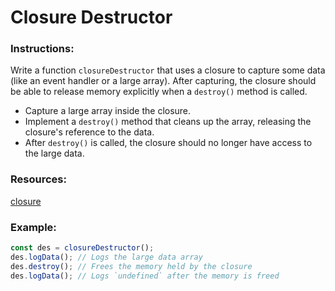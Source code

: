 # Closure Destructor

### Instructions:

Write a function `closureDestructor` that uses a closure to capture some data (like an event handler or a large array). After capturing, the closure should be able to release memory explicitly when a `destroy()` method is called.

- Capture a large array inside the closure.
- Implement a `destroy()` method that cleans up the array, releasing the closure's reference to the data.
- After `destroy()` is called, the closure should no longer have access to the large data.

### Resources:

[closure](https://developer.mozilla.org/en-US/docs/Web/JavaScript/Closures)

### Example:

```js
const des = closureDestructor();
des.logData(); // Logs the large data array
des.destroy(); // Frees the memory held by the closure
des.logData(); // Logs `undefined` after the memory is freed
```
